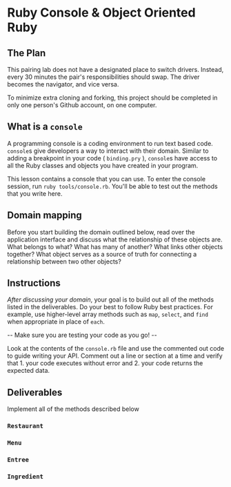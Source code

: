 # Ruby Console & Object Oriented Ruby

## The Plan

This pairing lab does not have a designated place to switch drivers. Instead, every 30 minutes the pair's responsibilities should swap. The driver becomes the navigator, and vice versa.

To minimize extra cloning and forking, this project should be completed in only one person's Github account, on one computer.

## What is a `console`

A programming console is a coding environment to run text based code. `console`s give developers a way to interact with their domain. Similar to adding a breakpoint in your code ( `binding.pry` ), `console`s have access to all the Ruby classes and objects you have created in your program.

This lesson contains a console that you can use. To enter the console session, run `ruby tools/console.rb`. You'll be able to test out the methods that you write here.

## Domain mapping

Before you start building the domain outlined below, read over the application interface and discuss what the relationship of these objects are. What belongs to what? What has many of another? What links other objects together? What object serves as a source of truth for connecting a relationship between two other objects?

## Instructions

*After discussing your domain*, your goal is to build out all of the methods listed in the deliverables. Do your best to follow Ruby best practices. For example, use higher-level array methods such as `map`, `select`, and `find` when appropriate in place of `each`.

  --  Make sure you are testing your code as you go! --

Look at the contents of the `console.rb` file and use the commented out code to guide writing your API. Comment out a line or section at a time and verify that 1. your code executes without error and 2. your code returns the expected data.

## Deliverables

Implement all of the methods described below

### `Restaurant`

### `Menu`

### `Entree`

### `Ingredient`
